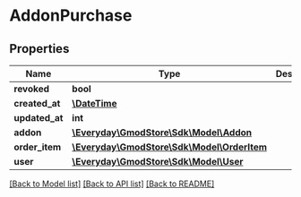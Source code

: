 # AddonPurchase

## Properties
Name | Type | Description | Notes
------------ | ------------- | ------------- | -------------
**revoked** | **bool** |  | 
**created_at** | [**\DateTime**](\DateTime.md) |  | [optional] 
**updated_at** | **int** |  | [optional] 
**addon** | [**\Everyday\GmodStore\Sdk\Model\Addon**](Addon.md) |  | [optional] 
**order_item** | [**\Everyday\GmodStore\Sdk\Model\OrderItem**](OrderItem.md) |  | [optional] 
**user** | [**\Everyday\GmodStore\Sdk\Model\User**](User.md) |  | [optional] 

[[Back to Model list]](../../README.md#documentation-for-models) [[Back to API list]](../../README.md#documentation-for-api-endpoints) [[Back to README]](../../README.md)

